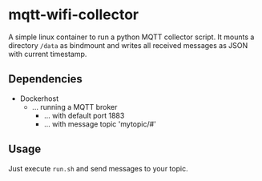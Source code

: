 # mqtt-wifi-collector

A simple linux container to run a python MQTT collector script.
It mounts a directory `/data` as bindmount and writes all received messages
as JSON with current timestamp.

## Dependencies

* Dockerhost
  * ... running a MQTT broker 
     * ... with default port 1883
     * ... with message topic 'mytopic/#'

## Usage

Just execute `run.sh` and send messages to your topic.